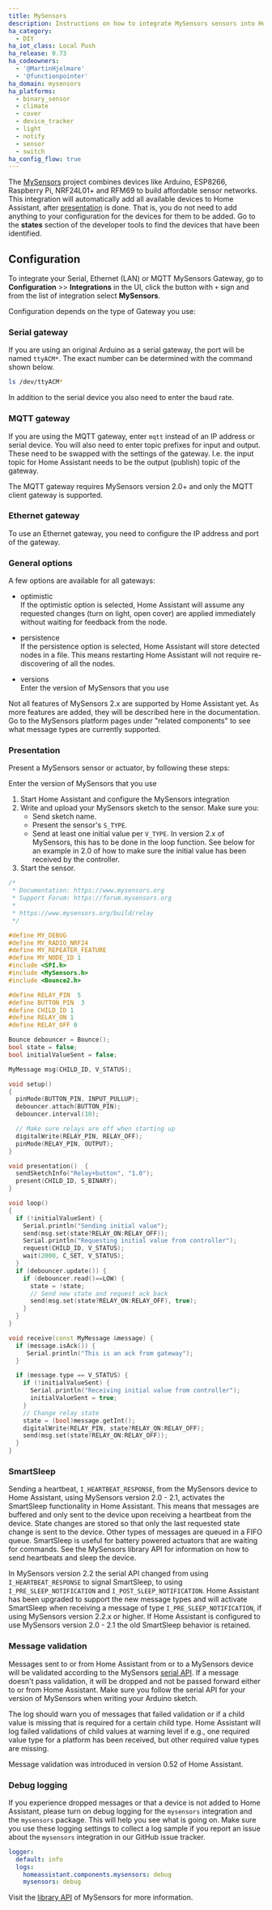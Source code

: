 ```yaml
---
title: MySensors
description: Instructions on how to integrate MySensors sensors into Home Assistant.
ha_category:
  - DIY
ha_iot_class: Local Push
ha_release: 0.73
ha_codeowners:
  - '@MartinHjelmare'
  - '@functionpointer'
ha_domain: mysensors
ha_platforms:
  - binary_sensor
  - climate
  - cover
  - device_tracker
  - light
  - notify
  - sensor
  - switch
ha_config_flow: true
---
```


The [MySensors](https://www.mysensors.org) project combines devices like Arduino, ESP8266, Raspberry Pi, NRF24L01+ and RFM69 to build affordable sensor networks. This integration will automatically add all available devices to Home Assistant, after [presentation](#presentation) is done. That is, you do not need to add anything to your configuration for the devices for them to be added. Go to the **states** section of the developer tools to find the devices that have been identified.

## Configuration

To integrate your Serial, Ethernet (LAN) or MQTT MySensors Gateway, go to **Configuration** >> **Integrations** in the UI, click the button with `+` sign and from the list of integration select **MySensors**.

Configuration depends on the type of Gateway you use:

### Serial gateway

If you are using an original Arduino as a serial gateway, the port will be named `ttyACM*`. The exact number can be determined with the command shown below.

```bash
ls /dev/ttyACM*
```

In addition to the serial device you also need to enter the baud rate.

### MQTT gateway

If you are using the MQTT gateway, enter `mqtt` instead of an IP address or serial device.
You will also need to enter topic prefixes for input and output. These need to be swapped
with the settings of the gateway. I.e. the input topic for Home Assistant needs to be the output (publish) topic of the gateway.

<div class='note'>
The MQTT gateway requires MySensors version 2.0+ and only the MQTT client gateway is supported.
</div>

### Ethernet gateway

To use an Ethernet gateway, you need to configure the IP address and port of the gateway.

### General options

A few options are available for all gateways:

- optimistic  
  If the optimistic option is selected, Home Assistant will assume any requested changes (turn on light, open cover) are applied immediately without waiting for feedback from the node.

- persistence  
  If the persistence option is selected, Home Assistant will store detected nodes in a file. This means restarting Home Assistant will not require re-discovering of all the nodes.

- versions  
  Enter the version of MySensors that you use
<div class='note'>
Not all features of MySensors 2.x are supported by Home Assistant yet. As more features are added, they will be described here in the documentation. Go to the MySensors platform pages under "related components" to see what message types are currently supported.
</div>

### Presentation

Present a MySensors sensor or actuator, by following these steps:

  Enter the version of MySensors that you use

1. Start Home Assistant and configure the MySensors integration
2. Write and upload your MySensors sketch to the sensor. Make sure you:
    - Send sketch name.
    - Present the sensor's `S_TYPE`.
    - Send at least one initial value per `V_TYPE`. In version 2.x of MySensors, this has to be done in the loop function. See below for an example in 2.0 of how to make sure the initial value has been received by the controller.
3. Start the sensor.

```cpp
/*
 * Documentation: https://www.mysensors.org
 * Support Forum: https://forum.mysensors.org
 *
 * https://www.mysensors.org/build/relay
 */

#define MY_DEBUG
#define MY_RADIO_NRF24
#define MY_REPEATER_FEATURE
#define MY_NODE_ID 1
#include <SPI.h>
#include <MySensors.h>
#include <Bounce2.h>

#define RELAY_PIN  5
#define BUTTON_PIN  3
#define CHILD_ID 1
#define RELAY_ON 1
#define RELAY_OFF 0

Bounce debouncer = Bounce();
bool state = false;
bool initialValueSent = false;

MyMessage msg(CHILD_ID, V_STATUS);

void setup()
{
  pinMode(BUTTON_PIN, INPUT_PULLUP);
  debouncer.attach(BUTTON_PIN);
  debouncer.interval(10);

  // Make sure relays are off when starting up
  digitalWrite(RELAY_PIN, RELAY_OFF);
  pinMode(RELAY_PIN, OUTPUT);
}

void presentation()  {
  sendSketchInfo("Relay+button", "1.0");
  present(CHILD_ID, S_BINARY);
}

void loop()
{
  if (!initialValueSent) {
    Serial.println("Sending initial value");
    send(msg.set(state?RELAY_ON:RELAY_OFF));
    Serial.println("Requesting initial value from controller");
    request(CHILD_ID, V_STATUS);
    wait(2000, C_SET, V_STATUS);
  }
  if (debouncer.update()) {
    if (debouncer.read()==LOW) {
      state = !state;
      // Send new state and request ack back
      send(msg.set(state?RELAY_ON:RELAY_OFF), true);
    }
  }
}

void receive(const MyMessage &message) {
  if (message.isAck()) {
     Serial.println("This is an ack from gateway");
  }

  if (message.type == V_STATUS) {
    if (!initialValueSent) {
      Serial.println("Receiving initial value from controller");
      initialValueSent = true;
    }
    // Change relay state
    state = (bool)message.getInt();
    digitalWrite(RELAY_PIN, state?RELAY_ON:RELAY_OFF);
    send(msg.set(state?RELAY_ON:RELAY_OFF));
  }
}
```

### SmartSleep

Sending a heartbeat, `I_HEARTBEAT_RESPONSE`, from the MySensors device to Home Assistant, using MySensors version 2.0 - 2.1, activates the SmartSleep functionality in Home Assistant. This means that messages are buffered and only sent to the device upon receiving a heartbeat from the device. State changes are stored so that only the last requested state change is sent to the device. Other types of messages are queued in a FIFO queue. SmartSleep is useful for battery powered actuators that are waiting for commands. See the MySensors library API for information on how to send heartbeats and sleep the device.

In MySensors version 2.2 the serial API changed from using `I_HEARTBEAT_RESPONSE` to signal SmartSleep, to using `I_PRE_SLEEP_NOTIFICATION` and `I_POST_SLEEP_NOTIFICATION`. Home Assistant has been upgraded to support the new message types and will activate SmartSleep when receiving a message of type `I_PRE_SLEEP_NOTIFICATION`, if using MySensors version 2.2.x or higher. If Home Assistant is configured to use MySensors version 2.0 - 2.1 the old SmartSleep behavior is retained.

### Message validation

Messages sent to or from Home Assistant from or to a MySensors device will be validated according to the MySensors [serial API](https://www.mysensors.org/download/serial_api_20). If a message doesn't pass validation, it will be dropped and not be passed forward either to or from Home Assistant. Make sure you follow the serial API for your version of MySensors when writing your Arduino sketch.

The log should warn you of messages that failed validation or if a child value is missing that is required for a certain child type. Home Assistant will log failed validations of child values at warning level if e.g.,  one required value type for a platform has been received, but other required value types are missing.

Message validation was introduced in version 0.52 of Home Assistant.

### Debug logging

If you experience dropped messages or that a device is not added to Home Assistant, please turn on debug logging for the `mysensors` integration and the `mysensors` package. This will help you see what is going on. Make sure you use these logging settings to collect a log sample if you report an issue about the `mysensors` integration in our GitHub issue tracker.

```yaml
logger:
  default: info
  logs:
    homeassistant.components.mysensors: debug
    mysensors: debug
```

Visit the [library API][MySensors library api] of MySensors for more information.

[MySensors library API]: https://www.mysensors.org/download
